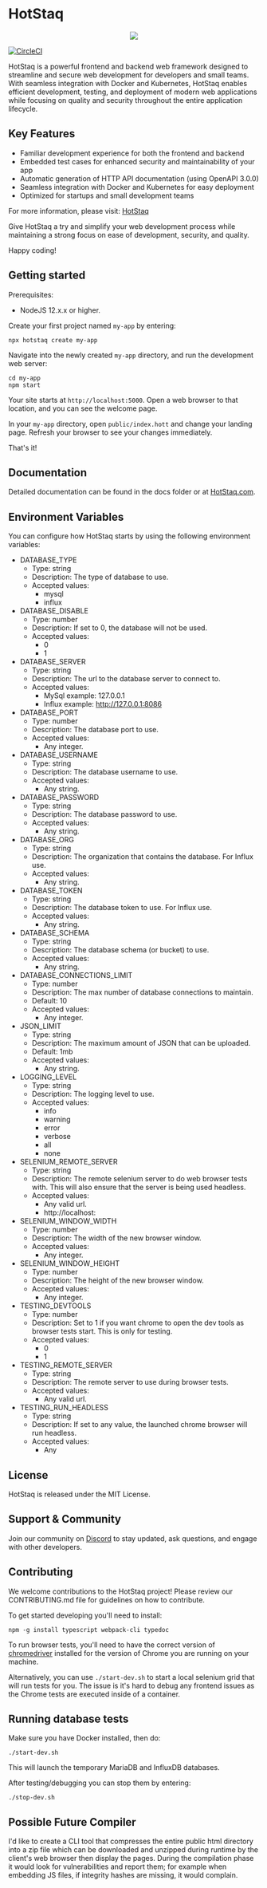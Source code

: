 # HotStaq
<p align = "center">
	<img src = "https://www.hotstaq.com/img/hotstaq-logo.png" />
</p>

[![CircleCI](https://circleci.com/gh/OurFreeLight/HotStaq.svg?style=shield)](https://app.circleci.com/pipelines/github/OurFreeLight/HotStaq)

HotStaq is a powerful frontend and backend web framework designed to streamline and secure web development for developers and small teams. With seamless integration with Docker and Kubernetes, HotStaq enables efficient development, testing, and deployment of modern web applications while focusing on quality and security throughout the entire application lifecycle.

## Key Features
* Familiar development experience for both the frontend and backend
* Embedded test cases for enhanced security and maintainability of your app
* Automatic generation of HTTP API documentation (using OpenAPI 3.0.0)
* Seamless integration with Docker and Kubernetes for easy deployment
* Optimized for startups and small development teams

For more information, please visit: [HotStaq](https://hotstaq.com)

Give HotStaq a try and simplify your web development process while maintaining a strong focus on ease of development, security, and quality.

Happy coding!

## Getting started
Prerequisites:
* NodeJS 12.x.x or higher.

Create your first project named `my-app` by entering:
```console
npx hotstaq create my-app
```

Navigate into the newly created `my-app` directory, and run the development web server:
```console
cd my-app
npm start
```

Your site starts at `http://localhost:5000`. Open a web browser to that location, and you can see the welcome page.

In your `my-app` directory, open `public/index.hott` and change your landing page. Refresh your browser to see your changes immediately.

That's it!

## Documentation
Detailed documentation can be found in the docs folder or at [HotStaq.com](https://hotstaq.com).

## Environment Variables
You can configure how HotStaq starts by using the following environment variables:
* DATABASE_TYPE
	* Type: string
	* Description: The type of database to use.
	* Accepted values:
		* mysql
		* influx
* DATABASE_DISABLE
	* Type: number
	* Description: If set to 0, the database will not be used.
	* Accepted values:
		* 0
		* 1
* DATABASE_SERVER
	* Type: string
	* Description: The url to the database server to connect to.
	* Accepted values:
		* MySql example: 127.0.0.1
		* Influx example: http://127.0.0.1:8086
* DATABASE_PORT
	* Type: number
	* Description: The database port to use.
	* Accepted values:
		* Any integer.
* DATABASE_USERNAME
	* Type: string
	* Description: The database username to use.
	* Accepted values:
		* Any string.
* DATABASE_PASSWORD
	* Type: string
	* Description: The database password to use.
	* Accepted values:
		* Any string.
* DATABASE_ORG
	* Type: string
	* Description: The organization that contains the database. For Influx use.
	* Accepted values:
		* Any string.
* DATABASE_TOKEN
	* Type: string
	* Description: The database token to use. For Influx use.
	* Accepted values:
		* Any string.
* DATABASE_SCHEMA
	* Type: string
	* Description: The database schema (or bucket) to use.
	* Accepted values:
		* Any string.
* DATABASE_CONNECTIONS_LIMIT
	* Type: number
	* Description: The max number of database connections to maintain.
	* Default: 10
	* Accepted values:
		* Any integer.
* JSON_LIMIT
	* Type: string
	* Description: The maximum amount of JSON that can be uploaded.
	* Default: 1mb
	* Accepted values:
		* Any string.
* LOGGING_LEVEL
	* Type: string
	* Description: The logging level to use.
	* Accepted values:
		* info
		* warning
		* error
		* verbose
		* all
		* none
* SELENIUM_REMOTE_SERVER
	* Type: string
	* Description: The remote selenium server to do web browser tests with. This will also ensure that the server is being used headless.
	* Accepted values:
		* Any valid url.
		* http://localhost:
* SELENIUM_WINDOW_WIDTH
	* Type: number
	* Description: The width of the new browser window.
	* Accepted values:
		* Any integer.
* SELENIUM_WINDOW_HEIGHT
	* Type: number
	* Description: The height of the new browser window.
	* Accepted values:
		* Any integer.
* TESTING_DEVTOOLS
	* Type: number
	* Description: Set to 1 if you want chrome to open the dev tools as browser tests start. This is only for testing.
	* Accepted values:
		* 0
		* 1
* TESTING_REMOTE_SERVER
	* Type: string
	* Description: The remote server to use during browser tests.
	* Accepted values:
		* Any valid url.
* TESTING_RUN_HEADLESS
	* Type: string
	* Description: If set to any value, the launched chrome browser will run headless.
	* Accepted values:
		* Any

## License
HotStaq is released under the MIT License.

## Support & Community
Join our community on [Discord](https://discord.gg/KwKc4QNczd) to stay updated, ask questions, and engage with other developers.

## Contributing
We welcome contributions to the HotStaq project! Please review our CONTRIBUTING.md file for guidelines on how to contribute.

To get started developing you'll need to install:
```console
npm -g install typescript webpack-cli typedoc
```

To run browser tests, you'll need to have the correct version of [chromedriver](https://chromedriver.chromium.org/) installed for the version of Chrome you are running on your machine.

Alternatively, you can use `./start-dev.sh` to start a local selenium grid that will run tests for you. The issue is it's hard to debug any frontend issues as the Chrome tests are executed inside of a container.

## Running database tests
Make sure you have Docker installed, then do:
```console
./start-dev.sh
```

This will launch the temporary MariaDB and InfluxDB databases.

After testing/debugging you can stop them by entering:
```console
./stop-dev.sh
```

## Possible Future Compiler
I'd like to create a CLI tool that compresses the entire public html directory into a zip file which can be downloaded and unzipped during runtime by the client's web browser then display the pages. During the compilation phase it would look for vulnerabilities and report them; for example when embedding JS files, if integrity hashes are missing, it would complain.
